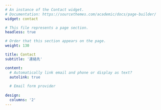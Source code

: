 ```yaml
---
# An instance of the Contact widget.
# Documentation: https://sourcethemes.com/academic/docs/page-builder/
widget: contact

# This file represents a page section.
headless: true

# Order that this section appears on the page.
weight: 130

title: Contact
subtitle: '連絡先'

content:
  # Automatically link email and phone or display as text?
  autolink: true
  
  # Email form provider
  
design:
  columns: '2'
---
```

